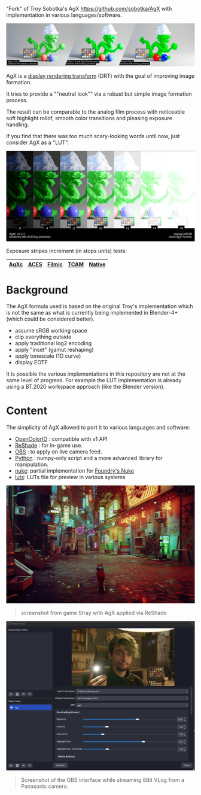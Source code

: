 "Fork" of Troy Sobotka's AgX https://github.com/sobotka/AgX with implementation
in various languages/software.

![AgXc comparison with ACES and filmic using a cg render](./doc/images/dragon.full.combined.jpg)

AgX is a [display rendering transform](https://github.com/jedypod/open-display-transform/wiki/doc-introduction)
(DRT) with the goal of improving image formation.

It tries to provide a ""neutral look"" via a robust but simple image formation process.

The result can be comparable to the analog film process with noticeable soft highlight rollof,
smooth color transitions and pleasing exposure handling.

If you find that there was too much scary-looking words until now, just
consider AgX as a "LUT".

![AgXc exposure stripe test](./doc/images/dragon.exposure-stripes.AgXc.jpg)

Exposure stripes increment (in stops units) tests:

| [AgXc](./doc/images/dragon.exposure-stripes.AgXc.jpg) | [ACES](./doc/images/dragon.exposure-stripes.ACES1.3-GM.jpg) | [Filmic](./doc/images/dragon.exposure-stripes.filmic.jpg) | [TCAM](./doc/images/dragon.exposure-stripes.TCAMv2.jpg) | [Native](./doc/images/dragon.exposure-stripes.native.jpg) |
|-------------------------------------------------------|-------------------------------------------------------------|-----------------------------------------------------------|---------------------------------------------------------|-----------------------------------------------------------|

# Background

The AgX formula used is based on the original Troy's implementation which is 
not the same as what is currently being implemented in Blender-4+ (which could
be considered better).

- assume sRGB working space
- clip everything outside
- apply traditional log2 encoding
- apply "inset" (gamut reshaping)
- apply tonescale (1D curve)
- display EOTF

It is possible the various implementations in this repository are not at the same level
of progress. For example the LUT implementation is already using a BT.2020 workspace approach
(like the Blender version).

# Content

The simplicity of AgX allowed to port it to various languages and software:

- [OpenColorIO](ocio) : compatible with v1 API
- [ReShade](reshade) : for in-game use.
- [OBS](obs) : to apply on live camera feed.
- [Python](python) : numpy-only script and a more advanced library for manipulation.
- [nuke](nuke): partial implementation for [Foundry's Nuke](https://www.foundry.com/products/nuke-family/nuke)
- [luts](luts): LUTs file for preview in various systems

![ReShade: Stray screenshot with AgX](reshade/img/stray-3-AgX.jpg)

> screenshot from game Stray with AgX applied via ReShade

![OBS interface screenshot with webcam feed](obs/doc/img/obs-main.png)

> Screenshot of the OBS interface while streaming 8Bit VLog from a Panasonic camera.